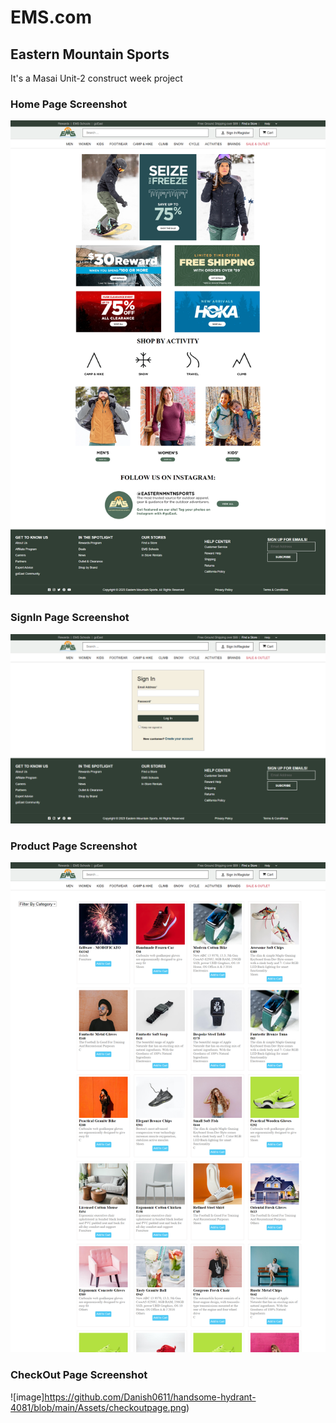# EMS.com

## Eastern Mountain Sports

It's a Masai Unit-2 construct week project

### Home Page Screenshot

![image](https://github.com/Danish0611/handsome-hydrant-4081/blob/main/Assets/homepage.png)

### SignIn Page Screenshot
![image](https://github.com/Danish0611/handsome-hydrant-4081/blob/main/Assets/signinpage.png)


### Product Page Screenshot
![image](https://github.com/Danish0611/handsome-hydrant-4081/blob/main/Assets/productpage.png)


### CheckOut Page Screenshot
![image]https://github.com/Danish0611/handsome-hydrant-4081/blob/main/Assets/checkoutpage.png)
